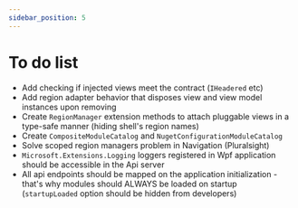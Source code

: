 ```yaml
---
sidebar_position: 5
---
```


# To do list

- Add checking if injected views meet the contract (`IHeadered` etc)
- Add region adapter behavior that disposes view and view model instances upon removing
- Create `RegionManager` extension methods to attach pluggable views in a type-safe manner (hiding shell's region names)
- Create `CompositeModuleCatalog` and `NugetConfigurationModuleCatalog`
- Solve scoped region managers problem in Navigation (Pluralsight)
- `Microsoft.Extensions.Logging` loggers registered in Wpf application should be accessible in the Api server
- All api endpoints should be mapped on the application initialization - that's why modules should ALWAYS be loaded on startup (`startupLoaded` option should be hidden from developers)